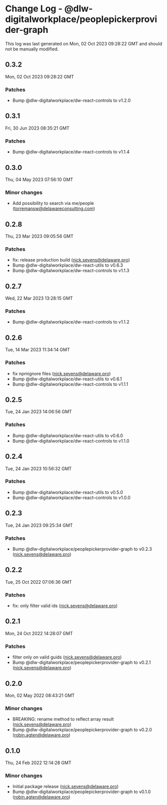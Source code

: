 # Change Log - @dlw-digitalworkplace/peoplepickerprovider-graph

This log was last generated on Mon, 02 Oct 2023 09:28:22 GMT and should not be manually modified.

<!-- Start content -->

## 0.3.2

Mon, 02 Oct 2023 09:28:22 GMT

### Patches

- Bump @dlw-digitalworkplace/dw-react-controls to v1.2.0

## 0.3.1

Fri, 30 Jun 2023 08:35:21 GMT

### Patches

- Bump @dlw-digitalworkplace/dw-react-controls to v1.1.4

## 0.3.0

Thu, 04 May 2023 07:56:10 GMT

### Minor changes

- Add possibility to search via me/people (torremansw@delawareconsulting.com)

## 0.2.8

Thu, 23 Mar 2023 09:05:56 GMT

### Patches

- fix: release production build (nick.sevens@delaware.pro)
- Bump @dlw-digitalworkplace/dw-react-utils to v0.6.3
- Bump @dlw-digitalworkplace/dw-react-controls to v1.1.3

## 0.2.7

Wed, 22 Mar 2023 13:28:15 GMT

### Patches

- Bump @dlw-digitalworkplace/dw-react-controls to v1.1.2

## 0.2.6

Tue, 14 Mar 2023 11:34:14 GMT

### Patches

- fix npmignore files (nick.sevens@delaware.pro)
- Bump @dlw-digitalworkplace/dw-react-utils to v0.6.1
- Bump @dlw-digitalworkplace/dw-react-controls to v1.1.1

## 0.2.5

Tue, 24 Jan 2023 14:06:56 GMT

### Patches

- Bump @dlw-digitalworkplace/dw-react-utils to v0.6.0
- Bump @dlw-digitalworkplace/dw-react-controls to v1.1.0

## 0.2.4

Tue, 24 Jan 2023 10:56:32 GMT

### Patches

- Bump @dlw-digitalworkplace/dw-react-utils to v0.5.0
- Bump @dlw-digitalworkplace/dw-react-controls to v1.0.0

## 0.2.3

Tue, 24 Jan 2023 09:25:34 GMT

### Patches

- Bump @dlw-digitalworkplace/peoplepickerprovider-graph to v0.2.3 (nick.sevens@delaware.pro)

## 0.2.2

Tue, 25 Oct 2022 07:06:36 GMT

### Patches

- fix: only filter valid ids (nick.sevens@delaware.pro)

## 0.2.1

Mon, 24 Oct 2022 14:28:07 GMT

### Patches

- filter only on valid guids (nick.sevens@delaware.pro)
- Bump @dlw-digitalworkplace/peoplepickerprovider-graph to v0.2.1 (nick.sevens@delaware.pro)

## 0.2.0

Mon, 02 May 2022 08:43:21 GMT

### Minor changes

- BREAKING: rename method to reflect array result (nick.sevens@delaware.pro)
- Bump @dlw-digitalworkplace/peoplepickerprovider-graph to v0.2.0 (robin.agten@delaware.pro)

## 0.1.0

Thu, 24 Feb 2022 12:14:28 GMT

### Minor changes

- Initial package release (nick.sevens@delaware.pro)
- Bump @dlw-digitalworkplace/peoplepickerprovider-graph to v0.1.0 (robin.agten@delaware.pro)
